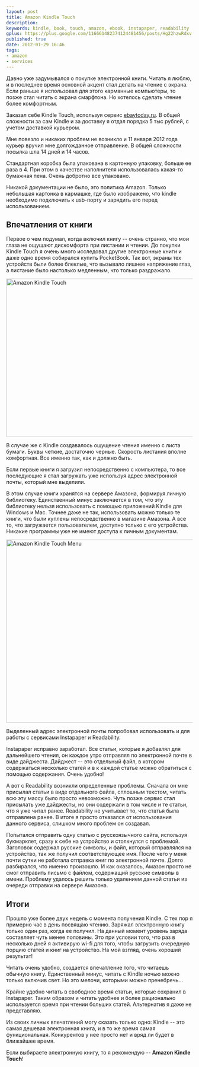 ```yaml
---
layout: post
title: Amazon Kindle Touch
description: 
keywords: kindle, book, touch, amazon, ebook, instapaper, readability
gplus: https://plus.google.com/116661482374124481456/posts/Hg22hzwRdxv
published: true
date: 2012-01-29 16:46
tags:
- amazon
- services
---
```


Давно уже задумывался о покупке электронной книги. Читать я люблю, и в последнее время основной акцент стал делать на чтение с экрана. Если раньше я использовал для этого карманные компьютеры, то позже стал читать с экрана смарфтона. Но хотелось сделать чтение более комфортным.

Заказал себе Kindle Touch, используя сервис [ebaytoday.ru](http://ebaytoday.ru "EbayToday"). В общей сложности за сам Kindle и за доставку я отдал порядка 5 тыс рублей, с учетом доставкой курьером.

Мне повезло и никаких проблем не возникло и 11 января 2012 года курьер вручил мне долгожданное отправление. В общей сложности посылка шла 14 дней и 14 часов.

Стандартная коробка была упакована в картонную упаковку, больше ее раза в 4. При этом в качестве наполнителя использовалась какая-то бумажная пена. Очень добротно все упаковано.

Никакой документации не было, это политика Amazon. Только небольшая картонка в кармашке, где было изображено, что kindle необходимо подключить к usb-порту и зарядить его перед использованием.

## Впечатления от книги

Первое о чем подумал, когда включил книгу -- очень странно, что мои глаза не ощущают дискомфорта при листании и чтении. До покупки Kindle Touch я очень много исследовал другие электронные книги и даже одно время собирался купить PocketBook. Так вот, экраны тех устройств были более блеклые, что вызывало лишнее напряжение глаз, а листание было настолько медленным, что только раздражало.

<a href="http://www.flickr.com/photos/juev/6780851947/" title="Amazon Kindle Touch by Denis Evsyukov, on Flickr"><img src="http://farm8.staticflickr.com/7159/6780851947_a14015c0cf_z.jpg" width="640" height="427" alt="Amazon Kindle Touch"></a>

В случае же с Kindle создавалось ощущение чтения именно с листа бумаги. Буквы четкие, достаточно черные. Скорость листания вполне комфортная. Все именно так, как и должно быть.

Если первые книги я загрузил непосредственно с компьютера, то все последующие я стал загружать уже используя адрес электронной почты, который мне выделили.

В этом случае книги хранятся на сервере Амазона, формируя личную библиотеку. Единственный минус заключается в том, что эту библиотеку нельзя использовать с помощью приложений Kindle для Windows и Mac. Точнее даже не так, использовать можно только те книги, что были куплены непосредственно в магазине Амазона. А все то, что загружается пользователем, доступно только с его устройства. Никакие программы уже не имеют доступа к личным документам.

<a href="http://www.flickr.com/photos/juev/6780852855/" title="Amazon Kindle Touch Menu by Denis Evsyukov, on Flickr"><img src="http://farm8.staticflickr.com/7161/6780852855_16f0295f62_z.jpg" width="640" height="494" alt="Amazon Kindle Touch Menu"></a>

Выделенный адрес электронной почты попробовал использовать и для работы с сервисами Instapaper и Readability.

Instapaper исправно заработал. Все статьи, которые я добавлял для дальнейшего чтения, он каждое утро отправлял по электронной почте в виде дайджеста. Дайджест -- это отдельный файл, в котором содержаться несколько статей и в к каждой статье можно обратиться с помощью содержания. Очень удобно!

А вот с Readability возникли определенные проблемы. Сначала он мне присылал статьи в виде отдельного файла, сплошным текстом, читать всю эту массу было просто невозможно. Чуть позже сервис стал присылать уже дайджесты, но они содержали в том числе и те статьи, что я уже читал ранее. Readability не учитывает то, что статья была отправлена ранее. В итоге я просто отказался от использования данного сервиса, слишком много проблем он создавал.

Попытался отправить одну статью с русскоязычного сайта, используя букмарклет, сразу к себе на устройство и столкнулся с проблемой. Заголовок содержал русские символы, и файл, который отправлялся на устройство, так же получил соответствующее имя. После чего у меня почти сутки не работала отправка книг по электронной почте. Долго разбирался, что именно произошло. И как оказалось, Амазон просто не смог отправить письмо с файлом, содержащий русские символы в имени. Проблему удалось решить только удалением данной статьи из очереди отправки на сервере Амазона.

## Итоги

Прошло уже более двух недель с момента получения Kindle. С тех пор я примерно час в день посвящаю чтению. Заряжал электронную книгу только один раз, когда ее получил. На данный момент уровень заряда составляет чуть менее половины. Это при условии того, что раз в несколько дней я активирую wi-fi для того, чтобы загрузить очередную порцию статей и книг на устройство. На мой взгляд, очень хороший результат! 

Читать очень удобно, создается впечатление того, что читаешь обычную книгу. Единственный минус, читать с Kindle ночью можно только включив свет. Но это мелочи, которыми можно пренебречь...

Крайне удобно читать в свободное время статьи, которые сохранил в Instapaper. Таким образом и читать удобнее и более рационально используется время при чтении больших статей. Альтернатив я даже не представляю.

Из своих личных впечатлений могу сказать только одно: Kindle -- это самая дешевая электронная книга, и в то же время самая функциональная. Конкурентов у нее просто нет и вряд ли будет в ближайшее время.

Если выбираете электронную книгу, то я рекомендую -- **Amazon Kindle Touch**!